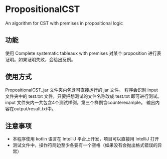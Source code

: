 # PropositionalCST
An algorithm for CST with premises in propositional logic

## 功能
使用 Complete systematic tableaux with premises 对某个 proposition 进行表证明。如果证明失败，会给出反例。

## 使用方式
PropositionalCST_jar 文件夹内包含可直接运行的 jar 文件。
程序会识别 input 文件夹中的 test.txt 文件，只要把想测试的文件名称改成 test.txt 即可进行测试。
input 文件夹内一共包含4个测试样例，第三个样例含counterexample。
输出内容在output/result.txt中。

## 注意事项
- 本程序使用 kotlin 语言在 IntelliJ 平台上开发，项目可以直接用 IntelliJ 打开
- 测试文件中，操作符两边至少各要有一个空格（如果没有会抛出格式错误的异常）
